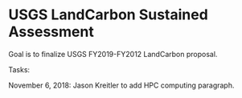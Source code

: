 # USGS LandCarbon Sustained Assessment

Goal is to finalize USGS FY2019-FY2012 LandCarbon proposal.

Tasks:

November 6, 2018: Jason Kreitler to add HPC computing paragraph.
